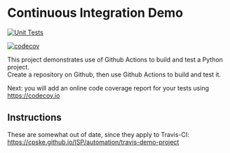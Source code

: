 Continuous Integration Demo
============================

[![Unit Tests](https://github.com/khemissara/demo-pyci/actions/workflows/python-app.yml/badge.svg)](https://github.com/khemissara/demo-pyci/actions/workflows/python-app.yml)

[![codecov](https://codecov.io/gh/khemissara/demo-pyci/branch/main/graph/badge.svg?token=84J5P8YG0Q)](https://codecov.io/gh/khemissara/demo-pyci)

This project demonstrates use of Github Actions to build and test a Python project.  
Create a repository on Github, then use Github Actions to build and test it.

Next: you will add an online code coverage report for your tests using <https://codecov.io>

## Instructions

These are somewhat out of date, since they apply to Travis-CI:
<https://cpske.github.io/ISP/automation/travis-demo-project>



